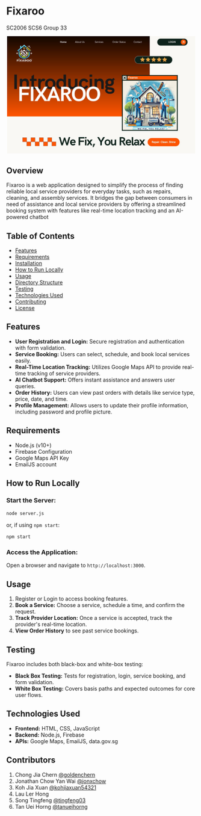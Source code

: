 # Fixaroo 
SC2006 SCS6 Group 33
<p align="center">
  <img src="view/images/cover.jpg" alt="Fixaroo Logo" width="500"/>
</p>


## Overview
Fixaroo is a web application designed to simplify the process of finding reliable local service providers for everyday tasks, such as repairs, cleaning, and assembly services. It bridges the gap between consumers in need of assistance and local service providers by offering a streamlined booking system with features like real-time location tracking and an AI-powered chatbot 

## Table of Contents
- [Features](#features)
- [Requirements](#requirements)
- [Installation](#installation)
- [How to Run Locally](#how-to-run-locally)
- [Usage](#usage)
- [Directory Structure](#directory-structure)
- [Testing](#testing)
- [Technologies Used](#technologies-used)
- [Contributing](#contributing)
- [License](#license)

## Features
- **User Registration and Login:** Secure registration and authentication with form validation.
- **Service Booking:** Users can select, schedule, and book local services easily.
- **Real-Time Location Tracking:** Utilizes Google Maps API to provide real-time tracking of service providers.
- **AI Chatbot Support:** Offers instant assistance and answers user queries.
- **Order History:** Users can view past orders with details like service type, price, date, and time.
- **Profile Management:** Allows users to update their profile information, including password and profile picture.

## Requirements
- Node.js (v10+)
- Firebase Configuration
- Google Maps API Key
- EmailJS account 

## How to Run Locally
### Start the Server:
```bash
node server.js
```
or, if using `npm start`:
```bash
npm start
```

### Access the Application:
Open a browser and navigate to `http://localhost:3000`.

## Usage
1. Register or Login to access booking features.
2. **Book a Service:** Choose a service, schedule a time, and confirm the request.
3. **Track Provider Location:** Once a service is accepted, track the provider's real-time location.
4. **View Order History** to see past service bookings.

## Testing
Fixaroo includes both black-box and white-box testing:

- **Black Box Testing:** Tests for registration, login, service booking, and form validation.
- **White Box Testing:** Covers basis paths and expected outcomes for core user flows.

## Technologies Used
- **Frontend:** HTML, CSS, JavaScript
- **Backend:** Node.js, Firebase
- **APIs:** Google Maps, EmailJS, data.gov.sg

## Contributors
1. Chong Jia Chern [@goldenchern](https://github.com/goldenchern)
2. Jonathan Chow Yan Wai [@jonxchow](https://github.com/jonxchow)
3. Koh Jia Xuan [@kohjiaxuan54321](https://github.com/kohjiaxuan54321)
4. Lau Ler Hong 
5. Song Tingfeng [@tingfeng03](https://github.com/tingfeng03)
6. Tan Uei Horng [@tanueihorng](https://github.com/tanueihorng)
